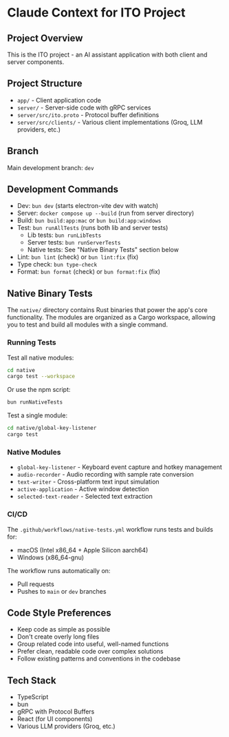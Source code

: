 # Claude Context for ITO Project

## Project Overview

This is the ITO project - an AI assistant application with both client and server components.

## Project Structure

- `app/` - Client application code
- `server/` - Server-side code with gRPC services
- `server/src/ito.proto` - Protocol buffer definitions
- `server/src/clients/` - Various client implementations (Groq, LLM providers, etc.)

## Branch

Main development branch: `dev`

## Development Commands

- Dev: `bun dev` (starts electron-vite dev with watch)
- Server: `docker compose up --build` (run from server directory)
- Build: `bun build:app:mac` or `bun build:app:windows`
- Test: `bun runAllTests` (runs both lib and server tests)
  - Lib tests: `bun runLibTests`
  - Server tests: `bun runServerTests`
  - Native tests: See "Native Binary Tests" section below
- Lint: `bun lint` (check) or `bun lint:fix` (fix)
- Type check: `bun type-check`
- Format: `bun format` (check) or `bun format:fix` (fix)

## Native Binary Tests

The `native/` directory contains Rust binaries that power the app's core functionality. The modules are organized as a Cargo workspace, allowing you to test and build all modules with a single command.

### Running Tests

Test all native modules:
```bash
cd native
cargo test --workspace
```

Or use the npm script:
```bash
bun runNativeTests
```

Test a single module:
```bash
cd native/global-key-listener
cargo test
```

### Native Modules

- `global-key-listener` - Keyboard event capture and hotkey management
- `audio-recorder` - Audio recording with sample rate conversion
- `text-writer` - Cross-platform text input simulation
- `active-application` - Active window detection
- `selected-text-reader` - Selected text extraction

### CI/CD

The `.github/workflows/native-tests.yml` workflow runs tests and builds for:
- macOS (Intel x86_64 + Apple Silicon aarch64)
- Windows (x86_64-gnu)

The workflow runs automatically on:
- Pull requests
- Pushes to `main` or `dev` branches

## Code Style Preferences

- Keep code as simple as possible
- Don't create overly long files
- Group related code into useful, well-named functions
- Prefer clean, readable code over complex solutions
- Follow existing patterns and conventions in the codebase

## Tech Stack

- TypeScript
- bun
- gRPC with Protocol Buffers
- React (for UI components)
- Various LLM providers (Groq, etc.)
